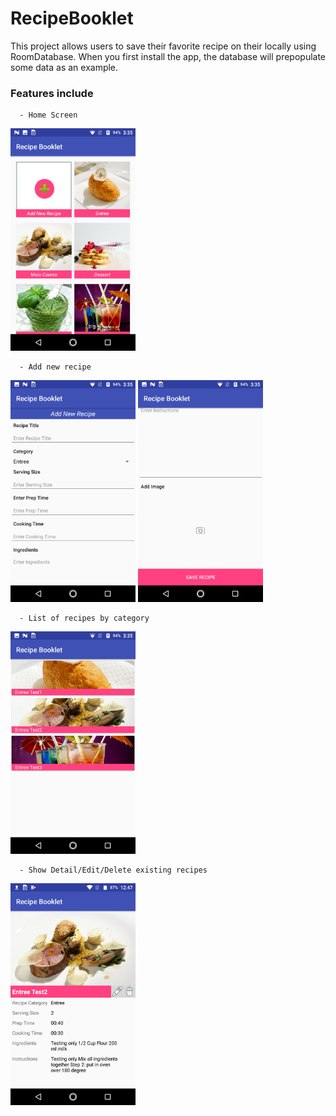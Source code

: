 # RecipeBooklet
This project allows users to save their favorite recipe on their locally using RoomDatabase. When you first install the app, the database will prepopulate some data as an example. 
### Features include
      - Home Screen
<img src="https://github.com/54662579/RecipeBooklet/blob/master/image/Home%20Screen.png" width="200" />

      - Add new recipe
<img src="https://github.com/54662579/RecipeBooklet/blob/master/image/Add%20New%20Screen.png" width="200"/> <img src="https://github.com/54662579/RecipeBooklet/blob/master/image/Add%20New%20Screen%202.png" width="200"/>

      - List of recipes by category
<img src="https://github.com/54662579/RecipeBooklet/blob/master/image/List%20Screen.png" width="200"/>

      - Show Detail/Edit/Delete existing recipes
<img src="https://github.com/54662579/RecipeBooklet/blob/master/image/showdetail.png" width="200"/>




